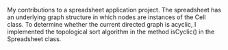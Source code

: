 My contributions to a spreadsheet application project. The spreadsheet has an underlying graph structure in which nodes are instances of the Cell class. To determine whether the current directed graph is acyclic, I implemented the topological sort algorithm in the method isCyclic() in the Spreadsheet class.
